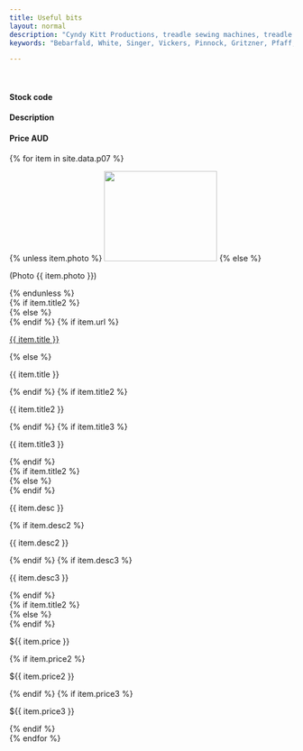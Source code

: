 ```yaml
---
title: Useful bits
layout: normal
description: "Cyndy Kitt Productions, treadle sewing machines, treadle sewing machine parts, sewing machine parts, vintage treadle sewing machines, reproduction sewing machine manuals, sewing machine manual, sewing, clothing, accessories, costume, bags, eco friendly, green machine, craft, treadle, design, eco sewing, sustainable craft"
keywords: "Bebarfald, White, Singer, Vickers, Pinnock, Gritzner, Pfaff, treadle sewing machine, vintage sewing machine, sewing machine manual, sewing"

---
```


<div class="container mb-4">
<div class="row bg-light">
<div class="m-2 col-3">
&nbsp;
</div><!-- end col -->
<div class="m-2 col-2">
  <h4>Stock code</h4>
</div><!-- end col -->
<div class="m-2 col-5">
  <h4>Description</h4>
</div><!-- end col -->
<div class="m-2 col-1 text-right">
  <h4>Price AUD</h4>
</div><!-- end col -->
</div><!-- end row -->


{% for item in site.data.p07 %}
<div class="row">
<div class="m-2 col-3 vertical-center">
    {% unless item.photo %}
    <img class="img-fluid" src="../stock/pic/PIC-MSC/TN/tn_{{item.title}}.jpg" width="200" height="160">
    {% else %}
    <p class="text-center">(Photo {{ item.photo }})</p>
    {% endunless %}
</div><!-- end col -->
{% if item.title2 %}
<div class="m-2 col-2 pt-3">
{% else %}
<div class="m-2 col-2 vertical-center">
{% endif %}
    {% if item.url %}
    <p><a href="{{ item.url }}">{{ item.title }}</a></p>
    {% else %} <p>{{ item.title }}</p>
    {% endif %}
    {% if item.title2 %}
    <p>{{ item.title2 }}</p>
    {% endif %}
    {% if item.title3 %}
    <p>{{ item.title3 }}</p>
    {% endif %}
</div><!-- end col -->
{% if item.title2 %}
<div class="m-2 col-5 pt-3">
{% else %}
<div class="m-2 col-5 vertical-center">
{% endif %}
    <p>{{ item.desc }}</p>
    {% if item.desc2 %}
    <p>{{ item.desc2 }}</p>
    {% endif %}
    {% if item.desc3 %}
    <p>{{ item.desc3 }}</p>
    {% endif %}
</div><!-- end col -->
{% if item.title2 %}
<div class="m-2 col-1 pt-3">
{% else %}
<div class="m-2 col-1 vertical-center">
{% endif %}
    <p>${{ item.price }}</p>
    {% if item.price2 %}
    <p>${{ item.price2 }}</p>
    {% endif %}
    {% if item.price3 %}
    <p>${{ item.price3 }}</p>
    {% endif %}
</div><!-- end col -->
</div><!-- end row -->
{% endfor %}

</div><!-- end container -->

